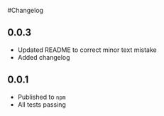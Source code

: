 #Changelog

## 0.0.3

- Updated README to correct minor text mistake
- Added changelog

## 0.0.1

- Published to `npm`
- All tests passing